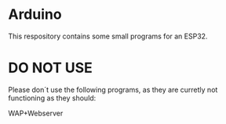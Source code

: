 # Arduino

This respository contains some small programs for an ESP32. 

# DO NOT USE

Please don´t use the following programs, as they are curretly not functioning as they should:

WAP+Webserver
